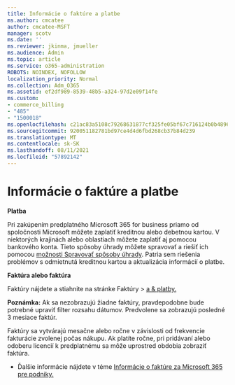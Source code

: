 ```yaml
---
title: Informácie o faktúre a platbe
ms.author: cmcatee
author: cmcatee-MSFT
manager: scotv
ms.date: ''
ms.reviewer: jkinma, jmueller
ms.audience: Admin
ms.topic: article
ms.service: o365-administration
ROBOTS: NOINDEX, NOFOLLOW
localization_priority: Normal
ms.collection: Adm_O365
ms.assetid: ef2df989-8539-48b5-a324-97d2e09f14fe
ms.custom:
- commerce_billing
- "485"
- "1500018"
ms.openlocfilehash: c21ac83a5108c79268631877cf325fe05bf67c716124b0b4896665395c03178b
ms.sourcegitcommit: 920051182781bd97ce4d4d6fbd268cb37b84d239
ms.translationtype: MT
ms.contentlocale: sk-SK
ms.lasthandoff: 08/11/2021
ms.locfileid: "57892142"
---
```

# <a name="invoice-and-payment-information"></a>Informácie o faktúre a platbe

**Platba**

Pri zakúpením predplatného Microsoft 365 for business priamo od spoločnosti Microsoft môžete zaplatiť kreditnou alebo debetnou kartou.  V niektorých krajinách alebo oblastiach môžete zaplatiť aj pomocou bankového konta.  Tieto spôsoby úhrady môžete spravovať a riešiť ich pomocou [možnosti Spravovať spôsoby úhrady](https://docs.microsoft.com/microsoft-365/commerce/billing-and-payments/manage-payment-methods). Patria sem riešenia problémov s odmietnutá kreditnou kartou a aktualizácia informácií o platbe.

**Faktúra alebo faktúra**

Faktúry nájdete a stiahnite na stránke Faktúry  >  [a & platby.](https://go.microsoft.com/fwlink/p/?linkid=848039)  

**Poznámka:** Ak sa nezobrazujú žiadne faktúry, pravdepodobne bude potrebné upraviť filter rozsahu dátumov.  Predvolene sa zobrazujú posledné 3 mesiace faktúr.

Faktúry sa vytvárajú mesačne alebo ročne v závislosti od frekvencie fakturácie zvolenej počas nákupu.  Ak platíte ročne, pri pridávaní alebo odoberu licencií k predplatnému sa môže uprostred obdobia zobraziť faktúra.

- Ďalšie informácie nájdete v téme [Informácie o faktúre za Microsoft 365 pre podniky.](https://docs.microsoft.com/microsoft-365/commerce/billing-and-payments/understand-your-invoice2)